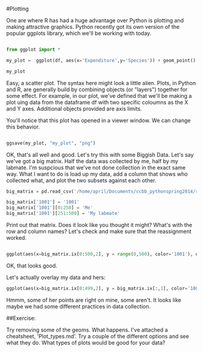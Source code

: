 #Plotting

One are where R has had a huge advantage over Python is plotting and making attractive graphics. Python recently got its own version of the popular ggplots library, which we'll be working with today.

```python

from ggplot import * 

my_plot =  ggplot(df, aes(x='Expenditure',y='Species')) + geom_point() + xlim(0,350) + ylim(0,21)

my_plot
```

Easy, a scatter plot. The syntax here might look a little alien. Plots, in Python and R, are generally build by combining objects (or 
"layers") together for some effect. For example, in our plot, we've defined that we'll be making a plot uing data from the dataframe df with two specific coloumns as the X and Y axes. Additional objects provided are axis limits.

You'll notice that this plot has opened in a viewer window. We can change this behavior.

```Python

ggsave(my_plot, "my_plot", "png")

```

OK, that's all well and good. Let's try this with some Biggish Data. Let's say we've got a big matrix. Half the data was collected by me, half by my labmate. I'm suspcious that we've not done collection in the exact same way. What I want to do is load up my data, add a column that shows who collected what, and plot the two subsets against each other.

```Python
big_matrix = pd.read_csv('/home/april/Documents/ccbb_pythonspring2014/random_mat', index_col=None, header=None)

big_matrix['1001'] = '1001'
big_matrix['1001'][0:250] = 'Me'
big_matrix['1001'][251:500] = 'My labmate'
```

Print out that matrix. Does it look like you thought it might? What's with the row and column names? Let's check and make sure that the reassignment worked.

```python

ggplot(aes(x=big_matrix.ix[0:500,2], y = range(0,500), color='1001'), data=big_matrix) + geom_point() +geom_jitter()  + ylab("Y Axis") + xlab("X Axis") +ylim(0,500) + xlim(0,1) + theme_bw()
```

OK, that looks good.

Let's actually overlay my data and hers:

```python
ggplot(aes(x=big_matrix.ix[0:499,2], y = big_matrix.ix[:,1], color='1001'), data=big_matrix) + geom_point() +geom_jitter()  + ylab("Y Axis") + xlab("X Axis") +ylim(0,1) + xlim(0,1) + theme_bw()

```

Hmmm, some of her points are right on mine, some aren't. It looks like maybe we had some different practices in data collection. 

##Exercise:

Try removing some of the geoms. What happens. I've attached a cheatsheet, 'Plot_types.md'. Try a couple of the different options and see what they do. What types of plots would be good for your data?





